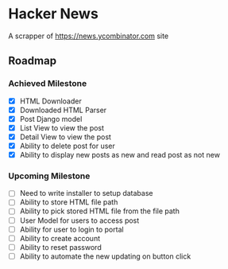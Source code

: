 # Hacker News
A scrapper of https://news.ycombinator.com site

## Roadmap

### Achieved Milestone

- [x] HTML Downloader
- [x] Downloaded HTML Parser
- [x] Post Django model
- [x] List View to view the post
- [x] Detail View to view the post
- [x] Ability to delete post for user
- [x] Ability to display new posts as new and read post as not new

### Upcoming Milestone

- [ ] Need to write installer to setup database
- [ ] Ability to store HTML file path
- [ ] Ability to pick stored HTML file from the file path
- [ ] User Model for users to access post
- [ ] Ability for user to login to portal
- [ ] Ability to create account
- [ ] Ability to reset password
- [ ] Ability to automate the new updating on button click
